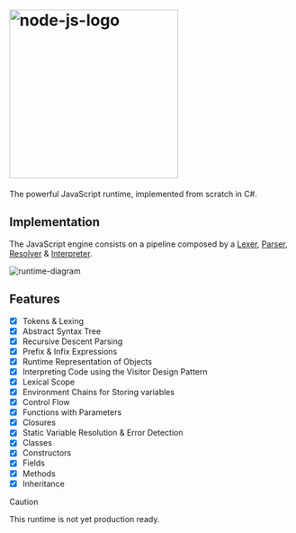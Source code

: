 # <img width="300" alt="node-js-logo" src="https://github.com/federico-r-figueredo/Node.js/assets/49570839/45dbddd3-1a04-4757-b6d3-07013eec926c">
The powerful JavaScript runtime, implemented from scratch in C#.


## Implementation
The JavaScript engine consists on a pipeline composed by a [Lexer](https://github.com/federico-r-figueredo/Node.js/blob/f33754629db4b3f7d0d31ce406d89ae256cba581/Source/Engine/Lexer.cs), [Parser](https://github.com/federico-r-figueredo/Node.js/blob/f33754629db4b3f7d0d31ce406d89ae256cba581/Source/Engine/Parser.cs), [Resolver](https://github.com/federico-r-figueredo/Node.js/blob/f33754629db4b3f7d0d31ce406d89ae256cba581/Source/Engine/Resolver.cs) & [Interpreter](https://github.com/federico-r-figueredo/Node.js/blob/f33754629db4b3f7d0d31ce406d89ae256cba581/Source/Engine/Interpreter.cs).

![runtime-diagram](https://github.com/federico-r-figueredo/Node.js/assets/49570839/e83078a1-192d-464d-9a6e-8fb3a67a3b25)

## Features
- [x] Tokens & Lexing
- [x] Abstract Syntax Tree
- [x] Recursive Descent Parsing
- [x] Prefix & Infix Expressions
- [x] Runtime Representation of Objects
- [x] Interpreting Code using the Visitor Design Pattern
- [x] Lexical Scope
- [x] Environment Chains for Storing variables
- [x] Control Flow
- [x] Functions with Parameters
- [x] Closures
- [x] Static Variable Resolution & Error Detection
- [x] Classes
- [x] Constructors
- [x] Fields
- [x] Methods
- [x] Inheritance

> [!CAUTION]
> This runtime is not yet production ready.
